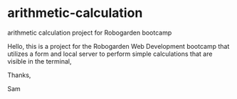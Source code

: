 # arithmetic-calculation
arithmetic calculation project for Robogarden bootcamp


Hello, 
this is a project for the Robogarden Web Development bootcamp that utilizes a form and local server to perform simple calculations that are visible in the terminal,



Thanks,

Sam 
